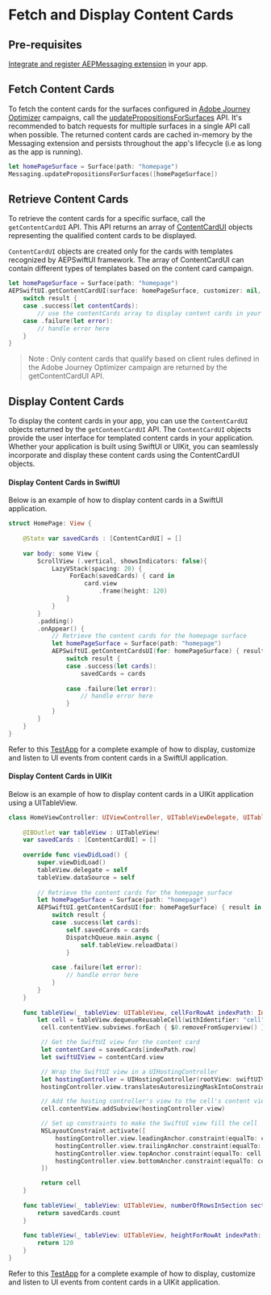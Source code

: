 # Fetch and Display Content Cards

## Pre-requisites
[Integrate and register AEPMessaging extension](https://developer.adobe.com/client-sdks/edge/adobe-journey-optimizer/#implement-extension-in-mobile-app) in your app.


## Fetch Content Cards
To fetch the content cards for the surfaces configured in [Adobe Journey Optimizer](https://business.adobe.com/products/journey-optimizer/adobe-journey-optimizer.html) campaigns, call the [updatePropositionsForSurfaces](https://developer.adobe.com/client-sdks/edge/adobe-journey-optimizer/code-based/api-reference/#updatepropositionsforsurfaces) API. It's recommended to batch requests for multiple surfaces in a single API call when possible. The returned content cards are cached in-memory by the Messaging extension and persists throughout the app's lifecycle (i.e as long as the app is running).

```swift
let homePageSurface = Surface(path: "homepage")
Messaging.updatePropositionsForSurfaces([homePageSurface])
```

## Retrieve Content Cards
To retrieve the content cards for a specific surface, call the `getContentCardUI` API. This API returns an array of [ContentCardUI](../PublicClasses/contentcardui.md) objects representing the qualified content cards to be displayed.

`ContentCardUI` objects are created only for the cards with templates recognized by AEPSwiftUI framework. The array of ContentCardUI can contain different types of templates based on the content card campaign.

```swift
let homePageSurface = Surface(path: "homepage")
AEPSwiftUI.getContentCardUI(surface: homePageSurface, customizer: nil, listener: nil) { result in
    switch result {
    case .success(let contentCards):
        // use the contentCards array to display content cards in your application
    case .failure(let error):
        // handle error here
    }
}
```

> Note : Only content cards that qualify based on client rules defined in the Adobe Journey Optimizer campaign are returned by the getContentCardUI API.

## Display Content Cards
To display the content cards in your app, you can use the `ContentCardUI` objects returned by the `getContentCardUI` API. The `ContentCardUI` objects provide the user interface for templated content cards in your application. Whether your application is built using SwiftUI or UIKit, you can seamlessly incorporate and display these content cards using the ContentCardUI objects.

#### Display Content Cards in SwiftUI

Below is an example of how to display content cards in a SwiftUI application.

```swift
struct HomePage: View {
    
    @State var savedCards : [ContentCardUI] = []
    
    var body: some View {
        ScrollView (.vertical, showsIndicators: false){
            LazyVStack(spacing: 20) {
                 ForEach(savedCards) { card in
                     card.view
                         .frame(height: 120)
                }
            }
        }
        .padding()
        .onAppear() {
            // Retrieve the content cards for the homepage surface
            let homePageSurface = Surface(path: "homepage")
            AEPSwiftUI.getContentCardsUI(for: homePageSurface) { result in
                switch result {
                case .success(let cards):
                    savedCards = cards
                    
                case .failure(let error):
                    // handle error here
                }
            }
        }
    }
}
```
Refer to this [TestApp](../../../../../TestApps/AEPSwiftUITestApp/) for a complete example of how to display, customize and listen to UI events from content cards in a SwiftUI application.


#### Display Content Cards in UIKit 

Below is an example of how to display content cards in a UIKit application using a UITableView.

```swift
class HomeViewController: UIViewController, UITableViewDelegate, UITableViewDataSource {
    
    @IBOutlet var tableView : UITableView!    
    var savedCards : [ContentCardUI] = []
        
    override func viewDidLoad() {
        super.viewDidLoad()
        tableView.delegate = self
        tableView.dataSource = self
        
        // Retrieve the content cards for the homepage surface
        let homePageSurface = Surface(path: "homepage")
        AEPSwiftUI.getContentCardsUI(for: homePageSurface) { result in
            switch result {
            case .success(let cards):
                self.savedCards = cards
                DispatchQueue.main.async {
                    self.tableView.reloadData()
                }
                
            case .failure(let error):
                // handle error here                
            }
        }        
    }
    
    func tableView(_ tableView: UITableView, cellForRowAt indexPath: IndexPath) -> UITableViewCell {
        let cell = tableView.dequeueReusableCell(withIdentifier: "cell", for: indexPath)
         cell.contentView.subviews.forEach { $0.removeFromSuperview() }

         // Get the SwiftUI view for the content card
         let contentCard = savedCards[indexPath.row]
         let swiftUIView = contentCard.view

         // Wrap the SwiftUI view in a UIHostingController
         let hostingController = UIHostingController(rootView: swiftUIView)
         hostingController.view.translatesAutoresizingMaskIntoConstraints = false

         // Add the hosting controller's view to the cell's content view
         cell.contentView.addSubview(hostingController.view)

         // Set up constraints to make the SwiftUI view fill the cell
         NSLayoutConstraint.activate([
             hostingController.view.leadingAnchor.constraint(equalTo: cell.contentView.leadingAnchor, constant: 10),
             hostingController.view.trailingAnchor.constraint(equalTo: cell.contentView.trailingAnchor, constant:  -10),
             hostingController.view.topAnchor.constraint(equalTo: cell.contentView.topAnchor, constant: 10),
             hostingController.view.bottomAnchor.constraint(equalTo: cell.contentView.bottomAnchor, constant: -10)
         ])

         return cell
    }
    
    func tableView(_ tableView: UITableView, numberOfRowsInSection section: Int) -> Int {
        return savedCards.count
    }
    
    func tableView(_ tableView: UITableView, heightForRowAt indexPath: IndexPath) -> CGFloat {
        return 120
    }    
}
```
Refer to this [TestApp](../../../../../TestApps/AEPSwiftUITestAppUIKit/) for a complete example of how to display, customize and listen to UI events from content cards in a UIKit application.
